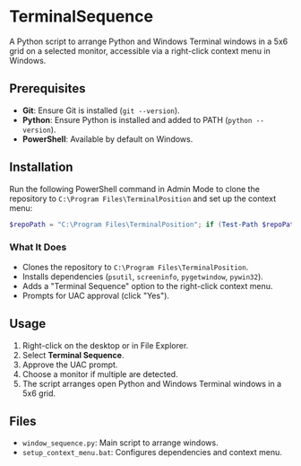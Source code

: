 # TerminalSequence

A Python script to arrange Python and Windows Terminal windows in a 5x6 grid on a selected monitor, accessible via a right-click context menu in Windows.

## Prerequisites

- **Git**: Ensure Git is installed (`git --version`).
- **Python**: Ensure Python is installed and added to PATH (`python --version`).
- **PowerShell**: Available by default on Windows.

## Installation

Run the following PowerShell command in Admin Mode to clone the repository to `C:\Program Files\TerminalPosition` and set up the context menu:

```powershell
$repoPath = "C:\Program Files\TerminalPosition"; if (Test-Path $repoPath) { Remove-Item -Recurse -Force $repoPath }; git clone https://github.com/vikassharma545/TerminalSequence.git $repoPath; cd $repoPath; Start-Process cmd.exe -ArgumentList "/c setup_context_menu.bat" -Verb RunAs
```

### What It Does

- Clones the repository to `C:\Program Files\TerminalPosition`.
- Installs dependencies (`psutil`, `screeninfo`, `pygetwindow`, `pywin32`).
- Adds a "Terminal Sequence" option to the right-click context menu.
- Prompts for UAC approval (click "Yes").

## Usage

1. Right-click on the desktop or in File Explorer.
2. Select **Terminal Sequence**.
3. Approve the UAC prompt.
4. Choose a monitor if multiple are detected.
5. The script arranges open Python and Windows Terminal windows in a 5x6 grid.

## Files

- `window_sequence.py`: Main script to arrange windows.
- `setup_context_menu.bat`: Configures dependencies and context menu.
